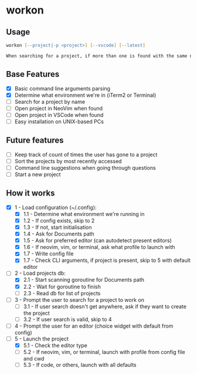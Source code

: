 # workon

## Usage

```zsh
workon [--project|-p <project>] [--vscode] [--latest]

When searching for a project, if more than one is found with the same name, it should show a picker with full path to both.
```

## Base Features

- [x] Basic command line arguments parsing
- [x] Determine what environment we're in (iTerm2 or Terminal)
- [ ] Search for a project by name
- [ ] Open project in NeoVim when found
- [ ] Open project in VSCode when found
- [ ] Easy installation on UNIX-based PCs

## Future features

- [ ] Keep track of count of times the user has gone to a project
- [ ] Sort the projects by most recently accessed
- [ ] Command line suggestions when going through questions
- [ ] Start a new project

## How it works

- [x] 1 - Load configuration (~/.config):
  - [x] 1.1 - Determine what environment we're running in
  - [x] 1.2 - If config exists, skip to 2
  - [x] 1.3 - If not, start initialisation
  - [x] 1.4 - Ask for Documents path
  - [x] 1.5 - Ask for preferred editor (can autodetect present editors)
  - [x] 1.6 - If neovim, vim, or terminal, ask what profile to launch with
  - [x] 1.7 - Write config file
  - [x] 1.7 - Check CLI arguments, if project is present, skip to 5 with default editor
- [ ] 2 - Load projects db:
  - [x] 2.1 - Start scanning goroutine for Documents path
  - [x] 2.2 - Wait for goroutine to finish
  - [ ] 2.3 - Read db for list of projects
- [ ] 3 - Prompt the user to search for a project to work on
  - [ ] 3.1 - If user search doesn't get anywhere, ask if they want to create the project
  - [ ] 3.2 - If user search is valid, skip to 4
- [ ] 4 - Prompt the user for an editor (choice widget with default from config)
- [ ] 5 - Launch the project
  - [x] 5.1 - Check the editor type
  - [ ] 5.2 - If neovim, vim, or terminal, launch with profile from config file and cwd
  - [ ] 5.3 - If code, or others, launch with all defaults
